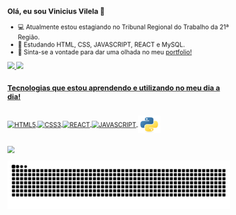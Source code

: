 ### Olá, eu sou Vinicius Vilela 👋

- 💻 Atualmente estou estagiando no Tribunal Regional do Trabalho da 21ª Região.
- 📖 Estudando HTML, CSS, JAVASCRIPT, REACT e MySQL.
- 📄 Sinta-se a vontade para dar uma olhada no meu <a href="https://viniciusvilelaa.github.io/Portfolio/" target="_blank">portfolio!</a>

<div style="display: inline-block">
  <a href="https://github.com/viniciusvilelaa">
  <img height="160em" src="https://github-readme-stats.vercel.app/api?username=viniciusvilelaa&hide=contribs,prs&show_icons=true&bg_color=0d1116&title_color=ce09ec&text_color=a4aacb&icon_color=007ec6"/>
  <img height="160em" src="https://github-readme-stats.vercel.app/api/top-langs/?username=viniciusvilelaa&layout=compact&langs_count=7&bg_color=0d1116&title_color=ce09ec&text_color=a4aacb&icon_color=007ec6"/>
</div>

##

 ### Tecnologias que estou aprendendo e utilizando no meu dia a dia!

  <div style="display: inline_block"><br>
  
  <img align="center" alt="HTML5" height="40" width="50" src="https://cdn.jsdelivr.net/gh/devicons/devicon/icons/html5/html5-original.svg" />
  <img align="center" alt="CSS3" height="40" width="50" src="https://cdn.jsdelivr.net/gh/devicons/devicon/icons/css3/css3-original.svg" />
  <img align="center" alt="REACT" height="40" width="50" src="https://cdn.jsdelivr.net/gh/devicons/devicon/icons/react/react-original.svg" />
  <img align="center" alt="JAVASCRIPT" height="40" width="50" src="https://cdn.jsdelivr.net/gh/devicons/devicon/icons/javascript/javascript-original.svg" />  
  <img align="center" alt="PYTHON" height="40" width="50" src="https://raw.githubusercontent.com/devicons/devicon/master/icons/python/python-original.svg">
</div>
  
##

  
 	
  <a href="https://www.linkedin.com/in/vinicius-vilela-dev/" target="_blank"><img src="https://img.shields.io/badge/-LinkedIn-%230077B5?style=for-the-badge&logo=linkedin&logoColor=white" target="_blank"></a>
  
  ![Snake animation](https://github.com/ViniciusVilelaa/ViniciusVilelaa/blob/output/github-contribution-grid-snake.svg)
